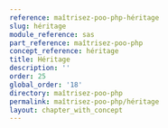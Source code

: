 ```yaml
---
reference: maîtrisez-poo-php-héritage
slug: héritage
module_reference: sas
part_reference: maîtrisez-poo-php
concept_reference: héritage
title: Héritage
description: ''
order: 25
global_order: '18'
directory: maîtrisez-poo-php
permalink: maîtrisez-poo-php/héritage
layout: chapter_with_concept
---
```


